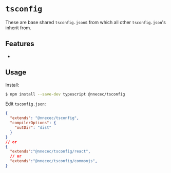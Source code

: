 # `tsconfig`

These are base shared `tsconfig.json`s from which all other `tsconfig.json`'s inherit from.

## Features

-

## Usage

Install:

```bash
$ npm install --save-dev typescript @nnecec/tsconfig
```

Edit `tsconfig.json`:

```json
{
  "extends": "@nnecec/tsconfig",
  "compilerOptions": {
    "outDir": "dist"
  }
}
// or
{
  "extends":"@nnecec/tsconfig/react",
  // or
  "extends":"@nnecec/tsconfig/commonjs",
}
```
